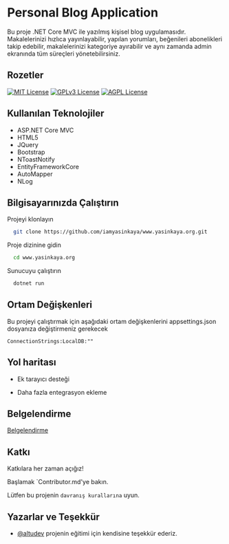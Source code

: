 
# Personal Blog Application 

Bu proje .NET Core MVC ile yazılmış kişisel blog uygulamasıdır. Makalelerinizi hızlıca yayınlayabilir, yapılan yorumları, beğenileri abonelikleri takip edebilir, makalelerinizi kategoriye ayırabilir ve aynı zamanda admin ekranında tüm süreçleri yönetebilirsiniz. 


## Rozetler

[![MIT License](https://img.shields.io/badge/License-MIT-green.svg)](https://choosealicense.com/licenses/mit/) 
[![GPLv3 License](https://img.shields.io/badge/License-GPL%20v3-yellow.svg)](https://opensource.org/licenses/)
[![AGPL License](https://img.shields.io/badge/license-AGPL-blue.svg)](http://www.gnu.org/licenses/agpl-3.0)

  
## Kullanılan Teknolojiler

* ASP.NET Core MVC
* HTML5
* JQuery
* Bootstrap
* NToastNotify
* EntityFrameworkCore
* AutoMapper
* NLog


  
## Bilgisayarınızda Çalıştırın

Projeyi klonlayın

```bash
  git clone https://github.com/iamyasinkaya/www.yasinkaya.org.git
```

Proje dizinine gidin

```bash
  cd www.yasinkaya.org
```

Sunucuyu çalıştırın

```bash
  dotnet run
```

  
## Ortam Değişkenleri

Bu projeyi çalıştırmak için aşağıdaki ortam değişkenlerini appsettings.json dosyanıza değiştirmeniz gerekecek

`ConnectionStrings:LocalDB:""`

  
## Yol haritası

- Ek tarayıcı desteği

- Daha fazla entegrasyon ekleme

  
## Belgelendirme

[Belgelendirme](https://linktodocumentation)

  
## Katkı

Katkılara her zaman açığız!

Başlamak `Contributor.md'ye bakın.

Lütfen bu projenin `davranış kurallarına` uyun.

  
## Yazarlar ve Teşekkür

- [@altudev](https://github.com/altudev) projenin eğitimi için kendisine teşekkür ederiz.

  
